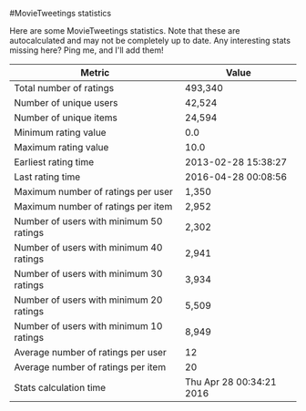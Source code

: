#MovieTweetings statistics

Here are some MovieTweetings statistics. Note that these are autocalculated and may not be completely up to date. Any interesting stats missing here? Ping me, and I'll add them!

Metric | Value
--- | ---
Total number of ratings                 | 493,340
Number of unique users                  | 42,524
Number of unique items                  | 24,594
Minimum rating value                    | 0.0
Maximum rating value                    | 10.0
Earliest rating time                    | 2013-02-28 15:38:27
Last rating time                        | 2016-04-28 00:08:56
Maximum number of ratings per user      | 1,350
Maximum number of ratings per item      | 2,952
Number of users with minimum 50 ratings | 2,302
Number of users with minimum 40 ratings | 2,941
Number of users with minimum 30 ratings | 3,934
Number of users with minimum 20 ratings | 5,509
Number of users with minimum 10 ratings | 8,949
Average number of ratings per user      | 12
Average number of ratings per item      | 20
Stats calculation time                  | Thu Apr 28 00:34:21 2016

